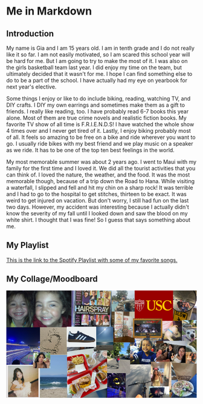 # Me in Markdown

## Introduction

My name is Gia and I am 15 years old. I am in tenth grade and I do not really like it so far. I am not easily motivated, so I am scared this school year will be hard for me. But I am going to try to make the most of it. I was also on the girls basketball team last year. I did enjoy my time on the team, but ultimately decided that it wasn't for me. I hope I can find something else to do to be a part of the school. I have actually had my eye on yearbook for next year's elective.

Some things I enjoy or like to do include biking, reading, watching TV, and DIY crafts. I DIY my own earrings and sometimes make them as a gift to friends. I really like reading, too. I have probably read 6-7 books this year alone. Most of them are true crime novels and realistic fiction books. My favorite TV show of all time is F.R.I.E.N.D.S! I have watched the whole show 4 times over and I never get tired of it. Lastly, I enjoy biking probably most of all. It feels so amazing to be free on a bike and ride wherever you want to go. I usually ride bikes with my best friend and we play music on a speaker as we ride. It has to be one of the top ten best feelings in the world.

My most memorable summer was about 2 years ago. I went to Maui with my family for the first time and I loved it. We did all the tourist activities that you can think of. I loved the nature, the weather, and the food. It was the most memorable though, because of a trip down the Road to Hana. While visiting a waterfall, I slipped and fell and hit my chin on a sharp rock! It was terrible and I had to go to the hospital to get stitches, thirteen to be exact. It was weird to get injured on vacation. But don't worry, I still had fun on the last two days. However, my accident was interesting because I actually didn't know the severity of my fall until I looked down and saw the blood on my white shirt. I thought that I was fine! So I guess that says something about me.

## My Playlist


[This is the link to the Spotify Playlist with some of my favorite songs.](https://open.spotify.com/playlist/3VXMfvBeNR18lffPlOUe3y?si=hLNK8ZJ_TyCuE8RfHHIBpA)

## My Collage/Moodboard


![This is a collage of things, people, and activites that I love.](<Untitled presentation-1.png>)
